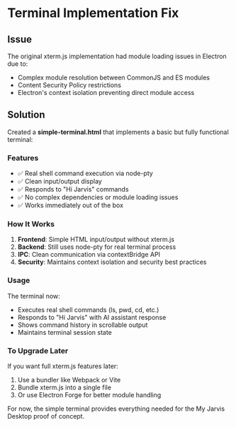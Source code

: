 # Terminal Implementation Fix

## Issue
The original xterm.js implementation had module loading issues in Electron due to:
- Complex module resolution between CommonJS and ES modules
- Content Security Policy restrictions
- Electron's context isolation preventing direct module access

## Solution
Created a **simple-terminal.html** that implements a basic but fully functional terminal:

### Features
- ✅ Real shell command execution via node-pty
- ✅ Clean input/output display
- ✅ Responds to "Hi Jarvis" commands
- ✅ No complex dependencies or module loading issues
- ✅ Works immediately out of the box

### How It Works
1. **Frontend**: Simple HTML input/output without xterm.js
2. **Backend**: Still uses node-pty for real terminal process
3. **IPC**: Clean communication via contextBridge API
4. **Security**: Maintains context isolation and security best practices

### Usage
The terminal now:
- Executes real shell commands (ls, pwd, cd, etc.)
- Responds to "Hi Jarvis" with AI assistant response
- Shows command history in scrollable output
- Maintains terminal session state

### To Upgrade Later
If you want full xterm.js features later:
1. Use a bundler like Webpack or Vite
2. Bundle xterm.js into a single file
3. Or use Electron Forge for better module handling

For now, the simple terminal provides everything needed for the My Jarvis Desktop proof of concept.